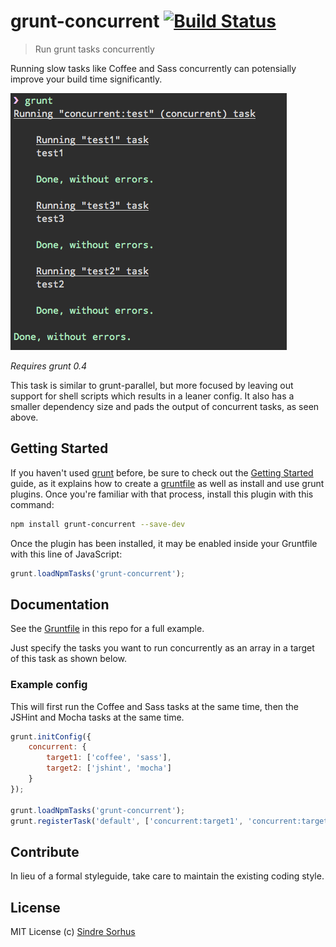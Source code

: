 # grunt-concurrent [![Build Status](https://secure.travis-ci.org/sindresorhus/grunt-concurrent.png?branch=master)](http://travis-ci.org/sindresorhus/grunt-concurrent)

> Run grunt tasks concurrently

Running slow tasks like Coffee and Sass concurrently can potensially improve your build time significantly.

![screenshot](screenshot.png)

*Requires grunt 0.4*

This task is similar to grunt-parallel, but more focused by leaving out support for shell scripts which results in a leaner config. It also has a smaller dependency size and pads the output of concurrent tasks, as seen above.


## Getting Started

If you haven't used [grunt][] before, be sure to check out the [Getting Started][] guide, as it explains how to create a [gruntfile][Getting Started] as well as install and use grunt plugins. Once you're familiar with that process, install this plugin with this command:

```sh
npm install grunt-concurrent --save-dev
```

Once the plugin has been installed, it may be enabled inside your Gruntfile with this line of JavaScript:

```js
grunt.loadNpmTasks('grunt-concurrent');
```

[grunt]: http://gruntjs.com
[Getting Started]: https://github.com/gruntjs/grunt/wiki/Getting-started


## Documentation

See the [Gruntfile](Gruntfile.js) in this repo for a full example.

Just specify the tasks you want to run concurrently as an array in a target of this task as shown below.


### Example config

This will first run the Coffee and Sass tasks at the same time, then the JSHint and Mocha tasks at the same time.

```javascript
grunt.initConfig({
	concurrent: {
		target1: ['coffee', 'sass'],
		target2: ['jshint', 'mocha']
	}
});

grunt.loadNpmTasks('grunt-concurrent');
grunt.registerTask('default', ['concurrent:target1', 'concurrent:target2']);
```


## Contribute

In lieu of a formal styleguide, take care to maintain the existing coding style.


## License

MIT License
(c) [Sindre Sorhus](http://sindresorhus.com)
